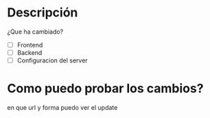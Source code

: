 # Descripción
¿Que ha cambiado?

- [ ] Frontend
- [ ] Backend
- [ ] Configuracion del server

# Como puedo probar los cambios?
en que url y forma puedo ver el update
